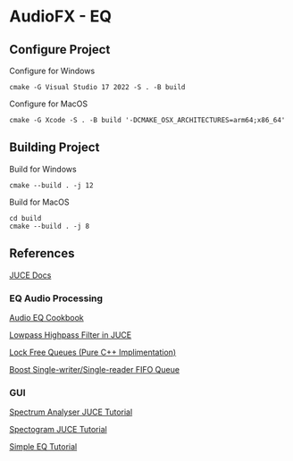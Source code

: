 # AudioFX - EQ



## Configure Project

Configure for Windows
```console
cmake -G Visual Studio 17 2022 -S . -B build
```

Configure for MacOS
```console
cmake -G Xcode -S . -B build '-DCMAKE_OSX_ARCHITECTURES=arm64;x86_64'
```

## Building Project

Build for Windows
```console
cmake --build . -j 12
```

Build for MacOS
```console
cd build
cmake --build . -j 8
```

## References

[JUCE Docs](https://docs.juce.com/)

### EQ Audio Processing

[Audio EQ Cookbook](https://webaudio.github.io/Audio-EQ-Cookbook/audio-eq-cookbook.html)

[Lowpass Highpass Filter in JUCE](https://thewolfsound.com/lowpass-highpass-filter-plugin-with-juce/)

[Lock Free Queues (Pure C++ Implimentation)](https://jbseg.medium.com/lock-free-queues-e48de693654b)

[Boost Single-writer/Single-reader FIFO Queue](https://www.boost.org/doc/libs/1_53_0/doc/html/boost/lockfree/spsc_queue.html)

### GUI

[Spectrum Analyser JUCE Tutorial](https://docs.juce.com/master/tutorial_spectrum_analyser.html)

[Spectogram JUCE Tutorial](https://docs.juce.com/master/tutorial_simple_fft.html)

[Simple EQ Tutorial](https://www.youtube.com/watch?v=i_Iq4_Kd7Rc&ab_channel=freeCodeCamp.org)

